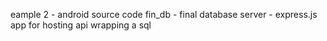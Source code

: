 eample 2 - android source code
fin_db - final database
server - express.js app for hosting api wrapping a sql
